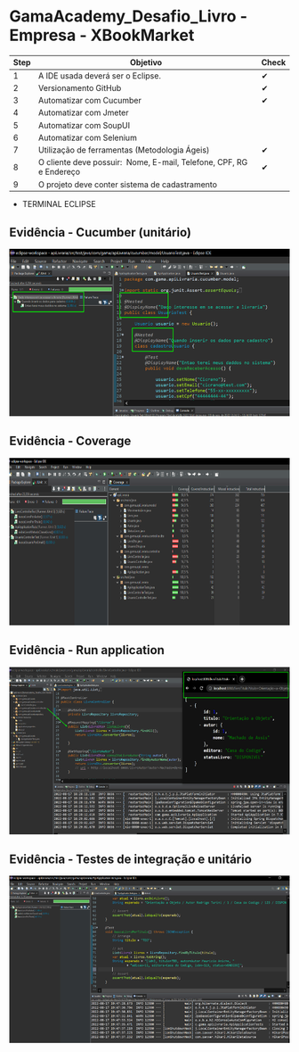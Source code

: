 # GamaAcademy_Desafio_Livro - Empresa  - XBookMarket

| Step    | Objetivo                                                                               | Check    |
| ------- | -------------------------------------------------------------------------------------   | --------|
|    1    | A IDE usada deverá ser o Eclipse.                                                       |   ✔    |
|    2    | Versionamento GitHub                                                                    |   ✔    |
|    3    | Automatizar com Cucumber                                                                |   ✔    |
|    4    | Automatizar com Jmeter                                                                  |        | 
|    5    | Automatizar com SoupUI                                                                  |        |                   
|    6    | Automatizar com Selenium                                                                |        | 
|    7    | Utilização de ferramentas (Metodologia Ágeis)                                           |   ✔    | 
|    8    | O cliente deve possuir:  Nome, E-mail, Telefone, CPF, RG e Endereço                     |   ✔    |
|    9    | O projeto deve conter sistema de  cadastramento                                         |        |



* TERMINAL ECLIPSE 

## Evidência - Cucumber (unitário)

<img src="/img/Cucumber_test.png" width="550" height="300">

## Evidência - Coverage

<img src="/img/Coverage.png" width="550" height="300">

## Evidência - Run application

<img src="/img/Run_Livro.png" width="550" height="300">

## Evidência - Testes de integração e unitário

<img src="/img/Testes_Livro.png" width="550" height="300">

